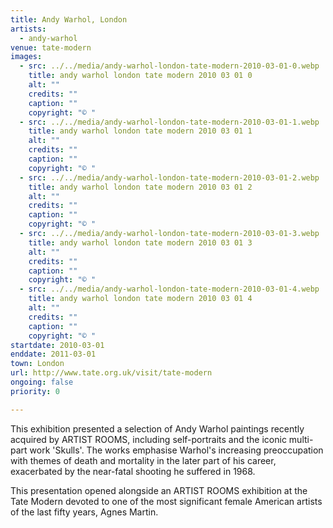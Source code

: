 ```yaml
---
title: Andy Warhol, London
artists:
  - andy-warhol
venue: tate-modern
images:
  - src: ../../media/andy-warhol-london-tate-modern-2010-03-01-0.webp
    title: andy warhol london tate modern 2010 03 01 0
    alt: ""
    credits: ""
    caption: ""
    copyright: "© "
  - src: ../../media/andy-warhol-london-tate-modern-2010-03-01-1.webp
    title: andy warhol london tate modern 2010 03 01 1
    alt: ""
    credits: ""
    caption: ""
    copyright: "© "
  - src: ../../media/andy-warhol-london-tate-modern-2010-03-01-2.webp
    title: andy warhol london tate modern 2010 03 01 2
    alt: ""
    credits: ""
    caption: ""
    copyright: "© "
  - src: ../../media/andy-warhol-london-tate-modern-2010-03-01-3.webp
    title: andy warhol london tate modern 2010 03 01 3
    alt: ""
    credits: ""
    caption: ""
    copyright: "© "
  - src: ../../media/andy-warhol-london-tate-modern-2010-03-01-4.webp
    title: andy warhol london tate modern 2010 03 01 4
    alt: ""
    credits: ""
    caption: ""
    copyright: "© "
startdate: 2010-03-01
enddate: 2011-03-01
town: London
url: http://www.tate.org.uk/visit/tate-modern
ongoing: false
priority: 0

---
```


This exhibition presented a selection of Andy Warhol paintings recently acquired by ARTIST ROOMS, including self-portraits and the iconic multi-part work 'Skulls'. The works emphasise Warhol's increasing preoccupation with themes of death and mortality in the later part of his career, exacerbated by the near-fatal shooting he suffered in 1968.

This presentation opened alongside an ARTIST ROOMS exhibition at the Tate Modern devoted to one of the most significant female American artists of the last fifty years, Agnes Martin.